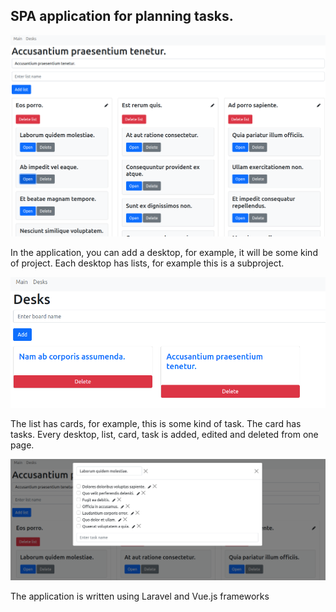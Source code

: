 ## SPA application for planning tasks.

<img src="public/images/main_page.png" alt="Main page">


In the application, you can add a desktop, for example, it will be some kind of project.  Each desktop has lists, for example this is a subproject.

<img src="public/images/desks.png" alt="Desks">

The list has cards, for example, this is some kind of task. The card has tasks.
Every desktop, list, card, task is added, edited and deleted from one page.

<img src="public/images/tasks.png" alt="Tasks">

The application is written using Laravel and Vue.js frameworks